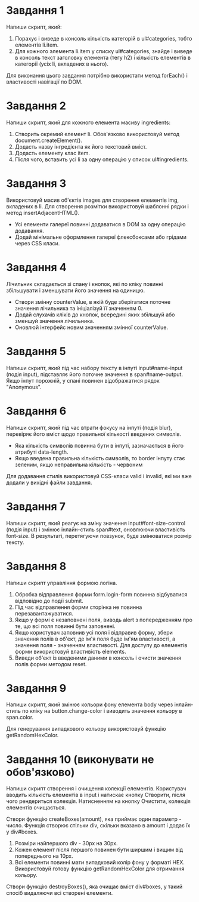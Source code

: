 # Завдання 1

Напиши скрипт, який:

<ol>
<li>Порахує і виведе в консоль кількість категорій в ul#categories, тобто елементів li.item.</li>
<li>Для кожного элемента li.item у списку ul#categories, знайде і виведе в консоль текст заголовку елемента (тегу h2) і кількість елементів в категорії (усіх li, вкладених в нього).</li>
</ol>

Для виконання цього завдання потрібно використати метод forEach() і властивості навігації по DOM.

# Завдання 2

Напиши скрипт, який для кожного елемента масиву ingredients:

<ol>
<li>Створить окремий елемент li. Обов'язково використовуй метод document.createElement().</li>
<li>Додасть назву інгредієнта як його текстовий вміст.</li>
<li>Додасть елементу клас item.</li>
<li>Після чого, вставить усі li за одну операцію у список ul#ingredients.</li>
</ol>

# Завдання 3

Використовуй масив об'єктів images для створення елементів img, вкладених в li. Для створення розмітки використовуй шаблонні рядки і метод insertAdjacentHTML().

<ul>
<li>Усі елементи галереї повинні додаватися в DOM за одну операцію додавання.</li>
<li>Додай мінімальне оформлення галереї флексбоксами або грідами через CSS класи.</li>
</ul>

# Завдання 4

Лічильник складається зі спану і кнопок, які по кліку повинні збільшувати і зменшувати його значення на одиницю.

<ul>
<li>Створи змінну counterValue, в якій буде зберігатися поточне значення лічильника та ініціалізуй її значенням 0.</li>
<li>Додай слухачів кліків до кнопок, всередині яких збільшуй або зменшуй значення лічильника.</li>
<li>Оновлюй інтерфейс новим значенням змінної counterValue.</li>
</ul>

# Завдання 5

Напиши скрипт, який під час набору тексту в інпуті input#name-input (подія input), підставляє його поточне значення в span#name-output. Якщо інпут порожній, у спані повинен відображатися рядок "Anonymous".

# Завдання 6

Напиши скрипт, який під час втрати фокусу на інпуті (подія blur), перевіряє його вміст щодо правильної кількості введених символів.

<ul>
<li>Яка кількість символів повинна бути в інпуті, зазначається в його атрибуті data-length.</li>
<li>Якщо введена правильна кількість символів, то border інпуту стає зеленим, якщо неправильна кількість - червоним</li>
</ul>

Для додавання стилів використовуй CSS-класи valid і invalid, які ми вже додали у вихідні файли завдання.

# Завдання 7

Напиши скрипт, який реагує на зміну значення input#font-size-control (подія input) і змінює інлайн-стиль span#text, оновлюючи властивість font-size. В результаті, перетягуючи повзунок, буде змінюватися розмір тексту.

# Завдання 8

Напиши скрипт управління формою логіна.

<ol>
<li>Обробка відправлення форми form.login-form повинна відбуватися відповідно до події submit.</li>
<li>Під час відправлення форми сторінка не повинна перезавантажуватися.</li>
<li>Якщо у формі є незаповнені поля, виводь alert з попередженням про те, що всі поля повинні бути заповнені.</li>
<li>Якщо користувач заповнив усі поля і відправив форму, збери значення полів в об'єкт, де ім'я поля буде ім'ям властивості, а значення поля - значенням властивості. Для доступу до елементів форми використовуй властивість elements.</li>
<li>Виведи об'єкт із введеними даними в консоль і очисти значення полів форми методом reset.</li>
</ol>

# Завдання 9

Напиши скрипт, який змінює кольори фону елемента body через інлайн-стиль по кліку на button.change-color і виводить значення кольору в span.color.

Для генерування випадкового кольору використовуй функцію getRandomHexColor.

# Завдання 10 (виконувати не обов'язково)

Напиши скрипт створення і очищення колекції елементів. Користувач вводить кількість елементів в input і натискає кнопку Створити, після чого рендериться колекція. Натисненням на кнопку Очистити, колекція елементів очищається.

Створи функцію createBoxes(amount), яка приймає один параметр - число. Функція створює стільки div, скільки вказано в amount і додає їх у div#boxes.

<ol>
<li>Розміри найпершого div - 30px на 30px.</li>
<li>Кожен елемент після першого повинен бути ширшим і вищим від попереднього на 10px.</li>
<li>Всі елементи повинні мати випадковий колір фону у форматі HEX. Використовуй готову функцію getRandomHexColor для отримання кольору.</li>
</ol>

Створи функцію destroyBoxes(), яка очищає вміст div#boxes, у такий спосіб видаляючи всі створені елементи.
